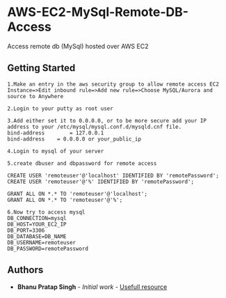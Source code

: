 # AWS-EC2-MySql-Remote-DB-Access
Access remote db (MySql) hosted over AWS EC2


## Getting Started

```
1.Make an entry in the aws security group to allow remote access EC2 Instance=>Edit inbound rule=>Add new rule=>Choose MySQL/Aurora and source to Anywhere
```
```
2.Login to your putty as root user
```
```
3.Add either set it to 0.0.0.0, or to be more secure add your IP address to your /etc/mysql/mysql.conf.d/mysqld.cnf file.
bind-address		= 127.0.0.1
bind-address    = 0.0.0.0 or your_public_ip
```
```
4.Login to mysql of your server
```
```
5.create dbuser and dbpassword for remote access

CREATE USER 'remoteuser'@'localhost' IDENTIFIED BY 'remotePassword';
CREATE USER 'remoteuser'@'%' IDENTIFIED BY 'remotePassword';

GRANT ALL ON *.* TO 'remoteuser'@'localhost';
GRANT ALL ON *.* TO 'remoteuser'@'%';
```
```
6.Now try to access mysql
DB_CONNECTION=mysql
DB_HOST=YOUR_EC2_IP
DB_PORT=3306
DB_DATABASE=DB_NAME
DB_USERNAME=remoteuser
DB_PASSWORD=remotePassword
```

## Authors

* **Bhanu Pratap Singh** - *Initial work* - [Usefull resource](https://github.com/bpss2010)
